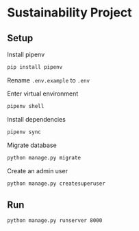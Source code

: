 # Sustainability Project

## Setup

Install pipenv

```bash
pip install pipenv
```

Rename `.env.example` to `.env`

Enter virtual environment

```bash
pipenv shell
```

Install dependencies

```bash
pipenv sync
```

Migrate database

```bash
python manage.py migrate
```

Create an admin user

```bash
python manage.py createsuperuser
```

## Run

```bash
python manage.py runserver 8000
```